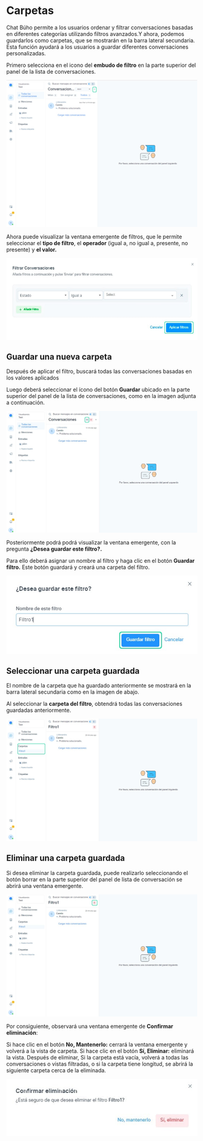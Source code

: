 # Carpetas

Chat Búho permite a los usuarios ordenar y filtrar conversaciones basadas en diferentes categorías utilizando filtros avanzados.Y ahora, podemos guardarlos como carpetas, que se mostrarán en la barra lateral secundaria. Esta función ayudará a los usuarios a guardar diferentes conversaciones personalizadas.

Primero selecciona en el icono del **embudo de filtro** en la parte superior del panel de la lista de conversaciones.

![Alt text](img/Carpetas_01.jpg)

Ahora puede visualizar la ventana emergente de filtros, que le permite seleccionar el **tipo de filtro**, el **operador** (igual a, no igual a, presente, no presente) y **el valor.**

![Alt text](img/Carpetas_02.jpg)

## Guardar una nueva carpeta
Después de aplicar el filtro, buscará todas las conversaciones basadas en los valores aplicados

Luego deberá seleccionar el ícono del botón **Guardar**  ubicado en la parte superior del panel de la lista de conversaciones, como en la imagen adjunta a continuación.

![Alt text](img/Carpetas_03.jpg)

Posteriormente podrá podrá visualizar la ventana emergente, con la pregunta **¿Desea guardar este filtro?.**

Para ello deberá asignar un nombre al filtro y haga clic en el botón **Guardar filtro.** Este botón guardará y creará una carpeta del filtro.

![Alt text](img/Carpetas_04.jpg)

## Seleccionar una carpeta guardada
El nombre de la carpeta que ha guardado anteriormente se mostrará en la barra lateral secundaria como en la imagen de abajo.

Al seleccionar la **carpeta del filtro**, obtendrá todas las conversaciones guardadas anteriormente.

![Alt text](img/Carpetas_05.jpg)

## Eliminar una carpeta guardada
Si desea eliminar la carpeta guardada, puede realizarlo seleccionando el botón borrar en la parte superior del panel de lista de conversación se abrirá una ventana emergente.

![Alt text](img/Carpetas_06.jpg)

Por consiguiente, observará una ventana emergente de **Confirmar eliminación**:

Si hace clic en el botón **No, Mantenerlo:** cerrará la ventana emergente y volverá a la vista de carpeta.
Si hace clic en el botón **Sí, Eliminar:** eliminará la vista.
Después de eliminar, Si la carpeta está vacía, volverá a todas las conversaciones o vistas filtradas, o si la carpeta tiene longitud, se abrirá la siguiente carpeta cerca de la eliminada.

![Alt text](img/Carpetas_07.jpg)